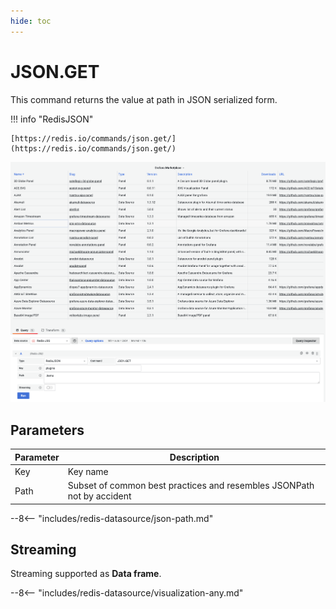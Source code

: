 ```yaml
---
hide: toc
---
```


# JSON.GET

This command returns the value at path in JSON serialized form.

!!! info "RedisJSON"

    [https://redis.io/commands/json.get/](https://redis.io/commands/json.get/)

![JSON.GET](../../images/redis-datasource/commands/json-get.png)

## Parameters

| Parameter | Description                                                            |
| --------- | ---------------------------------------------------------------------- |
| Key       | Key name                                                               |
| Path      | Subset of common best practices and resembles JSONPath not by accident |

--8<-- "includes/redis-datasource/json-path.md"

## Streaming

Streaming supported as **Data frame**.

--8<-- "includes/redis-datasource/visualization-any.md"
